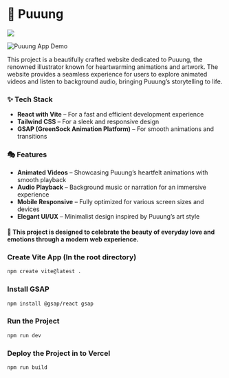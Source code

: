 # 🌸 Puuung

<img src="https://go-skill-icons.vercel.app/api/icons?i=react,tailwind,gsap,vercel" />

![Puuung App Demo](./cover/Puuung.png)

This project is a beautifully crafted website dedicated to Puuung, the renowned illustrator known for heartwarming
animations and artwork. The website provides a seamless experience for users to explore animated videos and listen to
background audio, bringing Puuung’s storytelling to life.

### ✨ Tech Stack

- **React with Vite** – For a fast and efficient development experience
- **Tailwind CSS** – For a sleek and responsive design
- **GSAP (GreenSock Animation Platform)** – For smooth animations and transitions

### 🎭 Features

- **Animated Videos** – Showcasing Puuung’s heartfelt animations with smooth playback
- **Audio Playback** – Background music or narration for an immersive experience
- **Mobile Responsive** – Fully optimized for various screen sizes and devices
- **Elegant UI/UX** – Minimalist design inspired by Puuung’s art style

#### 🌷 This project is designed to celebrate the beauty of everyday love and emotions through a modern web experience.

### Create Vite App (In the root directory)

```bash
npm create vite@latest .
```

### Install GSAP

```bash
npm install @gsap/react gsap
```

### Run the Project

```bash
npm run dev
```

### Deploy the Project in to Vercel

```bash
npm run build
```
